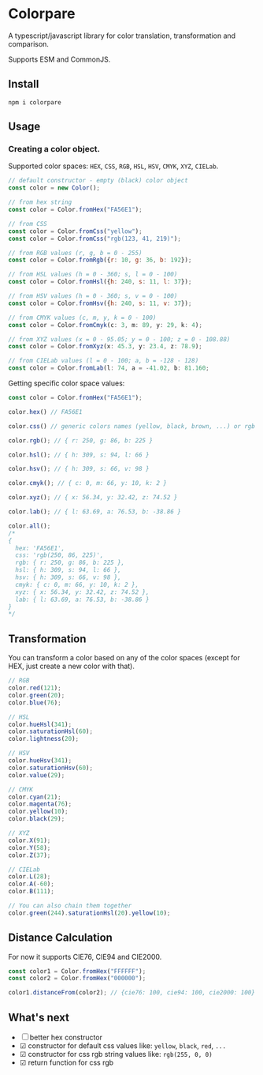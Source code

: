 # Colorpare
A typescript/javascript library for color translation, transformation and comparison.

Supports ESM and CommonJS.

## Install
```
npm i colorpare
```

## Usage
### Creating a color object.
Supported color spaces: `HEX`, `CSS`, `RGB`, `HSL`, `HSV`, `CMYK`, `XYZ`, `CIELab`.
```js
// default constructor - empty (black) color object
const color = new Color();

// from hex string
const color = Color.fromHex("FA56E1");

// from CSS
const color = Color.fromCss("yellow");
const color = Color.fromCss("rgb(123, 41, 219)");

// from RGB values (r, g, b = 0 - 255)
const color = Color.fromRgb({r: 10, g: 36, b: 192});

// from HSL values (h = 0 - 360; s, l = 0 - 100)
const color = Color.fromHsl({h: 240, s: 11, l: 37});

// from HSV values (h = 0 - 360; s, v = 0 - 100)
const color = Color.fromHsv({h: 240, s: 11, v: 37});

// from CMYK values (c, m, y, k = 0 - 100)
const color = Color.fromCmyk(c: 3, m: 89, y: 29, k: 4);

// from XYZ values (x = 0 - 95.05; y = 0 - 100; z = 0 - 108.88)
const color = Color.fromXyz(x: 45.3, y: 23.4, z: 78.9);

// from CIELab values (l = 0 - 100; a, b = -128 - 128)
const color = Color.fromLab(l: 74, a = -41.02, b: 81.160;
```
Getting specific color space values:
```js
const color = Color.fromHex("FA56E1");

color.hex() // FA56E1

color.css() // generic colors names (yellow, black, brown, ...) or rgb string like rgb(32, 88, 51)

color.rgb(); // { r: 250, g: 86, b: 225 }

color.hsl(); // { h: 309, s: 94, l: 66 }

color.hsv(); // { h: 309, s: 66, v: 98 }

color.cmyk(); // { c: 0, m: 66, y: 10, k: 2 }

color.xyz(); // { x: 56.34, y: 32.42, z: 74.52 }

color.lab(); // { l: 63.69, a: 76.53, b: -38.86 }

color.all();
/*
{
  hex: 'FA56E1',
  css: 'rgb(250, 86, 225)',
  rgb: { r: 250, g: 86, b: 225 },
  hsl: { h: 309, s: 94, l: 66 },
  hsv: { h: 309, s: 66, v: 98 },
  cmyk: { c: 0, m: 66, y: 10, k: 2 },
  xyz: { x: 56.34, y: 32.42, z: 74.52 },
  lab: { l: 63.69, a: 76.53, b: -38.86 }
}
*/
```
## Transformation
You can transform a color based on any of the color spaces (except for HEX, just create a new color with that).
```js
// RGB
color.red(121);
color.green(20);
color.blue(76);

// HSL
color.hueHsl(341);
color.saturationHsl(60);
color.lightness(20);

// HSV
color.hueHsv(341);
color.saturationHsv(60);
color.value(29);

// CMYK
color.cyan(21);
color.magenta(76);
color.yellow(10);
color.black(29);

// XYZ
color.X(91);
color.Y(58);
color.Z(37);

// CIELab
color.L(28);
color.A(-60);
color.B(111);

// You can also chain them together
color.green(244).saturationHsl(20).yellow(10);
```
## Distance Calculation
For now it supports CIE76, CIE94 and CIE2000.
```js
const color1 = Color.fromHex("FFFFFF");
const color2 = Color.fromHex("000000");

color1.distanceFrom(color2); // {cie76: 100, cie94: 100, cie2000: 100}
```
## What's next
- &#9744; better hex constructor
- &#9745; constructor for default css values like: `yellow`, `black`, `red`, `...`
- &#9745; constructor for css rgb string values like: `rgb(255, 0, 0)`
- &#9745; return function for css rgb

